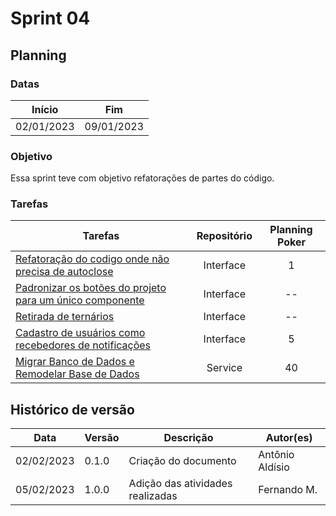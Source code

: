 # Sprint 04

## Planning

### Datas

| Início | Fim |
| :--:|:--:|
| 02/01/2023 | 09/01/2023 |


### Objetivo

Essa sprint teve com objetivo refatorações de partes do código.

### Tarefas


| Tarefas | Repositório | Planning Poker |
| -- | :--: |  :--: |
| [Refatoração do codigo onde não precisa de autoclose](https://github.com/fga-eps-mds/2022-2-CAPJu-Doc/issues/138) | Interface | 1 |
| [Padronizar os botões do projeto para um único componente](https://github.com/fga-eps-mds/2022-2-CAPJu-Doc/issues/140) | Interface | -- |
| [Retirada de ternários](https://github.com/fga-eps-mds/2022-2-CAPJu-Doc/issues/13) | Interface | -- |
| [Cadastro de usuários como recebedores de notificações](https://github.com/fga-eps-mds/2022-2-CAPJu-Doc/issues/141) | Interface | 5 |
| [Migrar Banco de Dados e Remodelar Base de Dados](https://github.com/fga-eps-mds/2022-2-capju-doc/issues/136) | Service | 40 |



## Histórico de versão

| Data | Versão | Descrição | Autor(es) |
| ---- | ------ | --------- | --------- |
| 02/02/2023 | 0.1.0 | Criação do documento | Antônio Aldísio |
| 05/02/2023 | 1.0.0 | Adição das atividades realizadas | Fernando M. |
